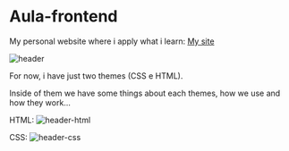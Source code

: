 # Aula-frontend
My personal website where i apply what i learn:
<a target="_blank" href="https://k3gontijo.github.io/aula-frontend/">My site</a>

![header](https://user-images.githubusercontent.com/105028392/221698365-a1535dc1-c3eb-4bea-b18b-3156dcd034a2.jpg)

For now, i have just two themes (CSS e HTML).

Inside of them we have some things about each themes, how we use and how they work...

HTML:
![header-html](https://user-images.githubusercontent.com/105028392/221706452-195e73c8-f86c-47df-a86e-b1f987c30dfe.jpg)

CSS:
![header-css](https://user-images.githubusercontent.com/105028392/221706784-5c864ab5-b661-40c6-9293-8ca0cae292a7.jpg)
